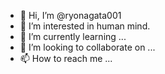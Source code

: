- 👋 Hi, I’m @ryonagata001
- 👀 I’m interested in human mind.
- 🌱 I’m currently learning ...
- 💞️ I’m looking to collaborate on ...
- 📫 How to reach me ...

<!---
ryonagata001/ryonagata001 is a ✨ special ✨ repository because its `README.md` (this file) appears on your GitHub profile.
You can click the Preview link to take a look at your changes.
--->
